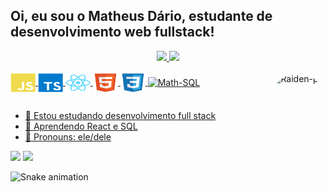 ## Oi, eu sou o Matheus Dário, estudante de desenvolvimento web fullstack!
<div align="center">
  <a href="https://github.com/mathdario">
  <img height="180em" src="https://github-readme-stats.vercel.app/api?username=mathdario&show_icons=true&theme=tokyonight&include_all_commits=true&count_private=true"/>
  <img height="180em" src="https://github-readme-stats.vercel.app/api/top-langs/?username=mathdario&layout=compact&langs_count=7&theme=tokyonight"/>
</div>
<div style="display: inline_block"><br>
  <img align="center" alt="Math-Js" height="30" width="40" src="https://raw.githubusercontent.com/devicons/devicon/master/icons/javascript/javascript-plain.svg">
  <img align="center" alt="Math-Ts" height="30" width="40" src="https://raw.githubusercontent.com/devicons/devicon/master/icons/typescript/typescript-plain.svg">
  <img align="center" alt="Math-React" height="30" width="40" src="https://raw.githubusercontent.com/devicons/devicon/master/icons/react/react-original.svg">
  <img align="center" alt="Math-HTML" height="30" width="40" src="https://raw.githubusercontent.com/devicons/devicon/master/icons/html5/html5-original.svg">
  <img align="center" alt="Math-CSS" height="30" width="40" src="https://raw.githubusercontent.com/devicons/devicon/master/icons/css3/css3-original.svg">
  <img align="center" alt="Math-SQL" height="30" width="40" src="https://cdn.jsdelivr.net/gh/devicons/devicon/icons/postgresql/postgresql-original.svg">
  <img align="right" alt="Raiden-pic" height="150" style="border-radius:50px;" src="https://media.discordapp.net/attachments/239186982264242176/1033540553951936564/unknown.png?width=676&height=676">
</div>
  
  ##
  
- :telescope: Estou estudando desenvolvimento full stack
- :seedling: Aprendendo React e SQL
- :punch: Pronouns: ele/dele

<div> 
  <a href = "mailto:matheus-dario@outlook.com"><img src="https://img.shields.io/badge/-Gmail-%23333?style=for-the-badge&logo=gmail&logoColor=white" target="_blank"></a>
  <a href="https://www.linkedin.com/in/matheusdnbraga/" target="_blank"><img src="https://img.shields.io/badge/-LinkedIn-%230077B5?style=for-the-badge&logo=linkedin&logoColor=white" target="_blank"></a> 
 
  ![Snake animation](https://github.com/mathdario/mathdario/blob/output/github-contribution-grid-snake.svg)
 
</div>
